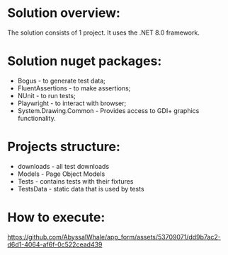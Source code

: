 # Solution overview:
The solution consists of 1 project. It uses the .NET 8.0 framework.    

# Solution nuget packages:
- Bogus - to generate test data;
- FluentAssertions - to make assertions; 
- NUnit - to run tests;
- Playwright - to interact with browser;
- System.Drawing.Common - Provides access to GDI+ graphics functionality.

# Projects structure:
- downloads - all test downloads
- Models - Page Object Models
- Tests - contains tests with their fixtures
- TestsData - static data that is used by tests

# How to execute:
https://github.com/AbyssalWhale/app_form/assets/53709071/dd9b7ac2-d6d1-4064-af6f-0c522cead439

